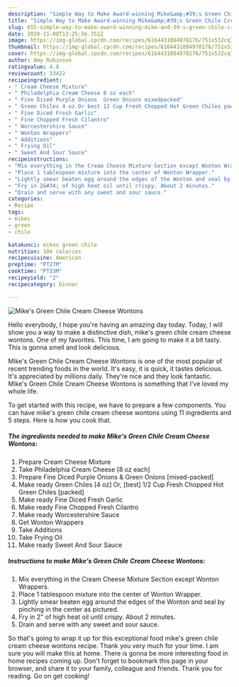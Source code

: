 ```yaml
---
description: "Simple Way to Make Award-winning Mike&amp;#39;s Green Chile Cream Cheese Wontons"
title: "Simple Way to Make Award-winning Mike&amp;#39;s Green Chile Cream Cheese Wontons"
slug: 655-simple-way-to-make-award-winning-mike-and-39-s-green-chile-cream-cheese-wontons
date: 2020-11-08T12:25:56.751Z
image: https://img-global.cpcdn.com/recipes/6164431084978176/751x532cq70/mikes-green-chile-cream-cheese-wontons-recipe-main-photo.jpg
thumbnail: https://img-global.cpcdn.com/recipes/6164431084978176/751x532cq70/mikes-green-chile-cream-cheese-wontons-recipe-main-photo.jpg
cover: https://img-global.cpcdn.com/recipes/6164431084978176/751x532cq70/mikes-green-chile-cream-cheese-wontons-recipe-main-photo.jpg
author: Amy Robinson
ratingvalue: 4.8
reviewcount: 33422
recipeingredient:
- " Cream Cheese Mixture"
- " Philadelphia Cream Cheese 8 oz each"
- " Fine Diced Purple Onions  Green Onions mixedpacked"
- " Green Chiles 4 oz Or best 12 Cup Fresh Chopped Hot Green Chiles packed"
- " Fine Diced Fresh Garlic"
- " Fine Chopped Fresh Cilantro"
- " Worcestershire Sauce"
- " Wonton Wrappers"
- " Additions"
- " Frying Oil"
- " Sweet And Sour Sauce"
recipeinstructions:
- "Mix everything in the Cream Cheese Mixture Section except Wonton Wrappers."
- "Place 1 tablespoon mixture into the center of Wonton Wrapper."
- "Lightly smear beaten egg around the edges of the Wonton and seal by pinching in the center as pictured."
- "Fry in 2&#34; of high heat oil until crispy. About 2 minutes."
- "Drain and serve with any sweet and sour sauce."
categories:
- Recipe
tags:
- mikes
- green
- chile

katakunci: mikes green chile 
nutrition: 104 calories
recipecuisine: American
preptime: "PT27M"
cooktime: "PT33M"
recipeyield: "2"
recipecategory: Dinner

---
```



![Mike&#39;s Green Chile Cream Cheese Wontons](https://img-global.cpcdn.com/recipes/6164431084978176/751x532cq70/mikes-green-chile-cream-cheese-wontons-recipe-main-photo.jpg)

Hello everybody, I hope you're having an amazing day today. Today, I will show you a way to make a distinctive dish, mike&#39;s green chile cream cheese wontons. One of my favorites. This time, I am going to make it a bit tasty. This is gonna smell and look delicious.

Mike&#39;s Green Chile Cream Cheese Wontons is one of the most popular of recent trending foods in the world. It's easy, it is quick, it tastes delicious. It's appreciated by millions daily. They're nice and they look fantastic. Mike&#39;s Green Chile Cream Cheese Wontons is something that I've loved my whole life.




To get started with this recipe, we have to prepare a few components. You can have mike&#39;s green chile cream cheese wontons using 11 ingredients and 5 steps. Here is how you cook that.

<!--inarticleads1-->

##### The ingredients needed to make Mike&#39;s Green Chile Cream Cheese Wontons:

1. Prepare  Cream Cheese Mixture
1. Take  Philadelphia Cream Cheese [8 oz each]
1. Prepare  Fine Diced Purple Onions &amp; Green Onions [mixed-packed]
1. Make ready  Green Chiles [4 oz] Or, [best] 1/2 Cup Fresh Chopped Hot Green Chiles [packed]
1. Make ready  Fine Diced Fresh Garlic
1. Make ready  Fine Chopped Fresh Cilantro
1. Make ready  Worcestershire Sauce
1. Get  Wonton Wrappers
1. Take  Additions
1. Take  Frying Oil
1. Make ready  Sweet And Sour Sauce




<!--inarticleads2-->

##### Instructions to make Mike&#39;s Green Chile Cream Cheese Wontons:

1. Mix everything in the Cream Cheese Mixture Section except Wonton Wrappers.
1. Place 1 tablespoon mixture into the center of Wonton Wrapper.
1. Lightly smear beaten egg around the edges of the Wonton and seal by pinching in the center as pictured.
1. Fry in 2&#34; of high heat oil until crispy. About 2 minutes.
1. Drain and serve with any sweet and sour sauce.




So that's going to wrap it up for this exceptional food mike&#39;s green chile cream cheese wontons recipe. Thank you very much for your time. I am sure you will make this at home. There is gonna be more interesting food in home recipes coming up. Don't forget to bookmark this page in your browser, and share it to your family, colleague and friends. Thank you for reading. Go on get cooking!
